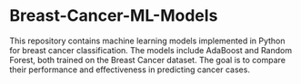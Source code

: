 # Breast-Cancer-ML-Models
This repository contains machine learning models implemented in Python for breast cancer classification. The models include AdaBoost and Random Forest, both trained on the Breast Cancer dataset. The goal is to compare their performance and effectiveness in predicting cancer cases.
